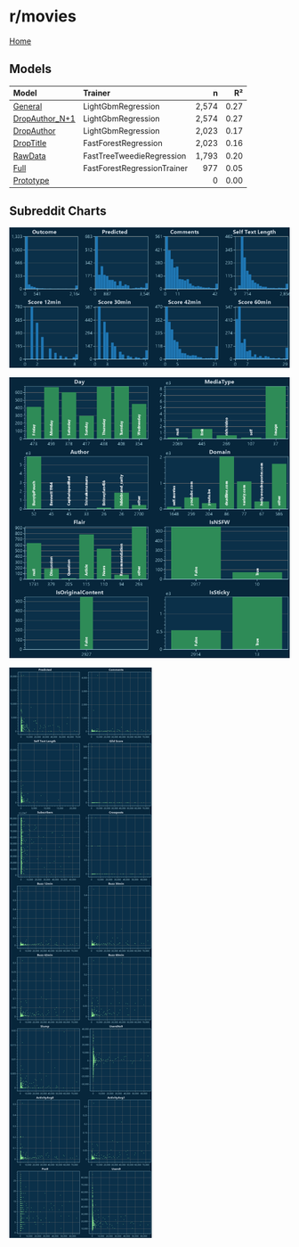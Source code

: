 # r/movies

[Home](../index.md)

## Models

|Model|Trainer|n|R²|
|:---|:---|---:|---:|
|[General](models/hunch_movies_General.md)|LightGbmRegression|2,574|0.27|
|[DropAuthor_N+1](models/hunch_movies_DropAuthor_N+1.md)|LightGbmRegression|2,574|0.27|
|[DropAuthor](models/hunch_movies_DropAuthor.md)|LightGbmRegression|2,023|0.17|
|[DropTitle](models/hunch_movies_DropTitle.md)|FastForestRegression|2,023|0.16|
|[RawData](models/hunch_movies_RawData.md)|FastTreeTweedieRegression|1,793|0.20|
|[Full](models/hunch_movies_Full.md)|FastForestRegressionTrainer|977|0.05|
|[Prototype](models/hunch_movies_Prototype.md)||0|0.00|

## Subreddit Charts

![r/movies Distributions](../images/hunch_movies_Distributions.png "r/movies Distributions")

![r/movies Categorical](../images/hunch_movies_Catagorical.png "r/movies Categorical")

![r/movies Correlation](../images/hunch_movies_Correlations.png "r/movies Correlation")

